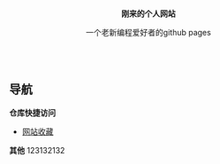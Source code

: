 
<p align="center">  
  <br />
  <b>刚来的个人网站</b>
  <p align="center">一个老新编程爱好者的github pages</p>   
</p>

<br />
<br />

## 导航
**仓库快捷访问**

- [网站收藏](https://song-gld/github.io/nav)

**其他** 123132132




